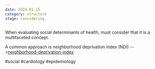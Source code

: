 ```yaml
---
date: 2024-01-15
category: structure
stage: considering
---
```


When evaluating social determinants of health, must consider that it is a multifaceted concept. 

A common approach is neighborhood deprivation index (NDI) -->[neighborhood-deprivation-index](neighborhood-deprivation-index.md)


#social 
#cardiology 
#epidemiology 